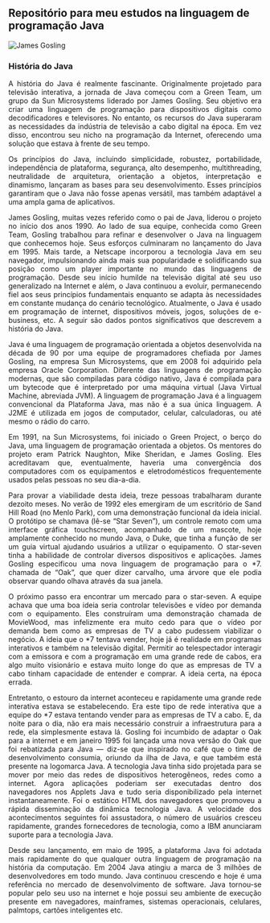 ## Repositório para meu estudos na linguagem de programação Java

![James Gosling](https://github.com/user-attachments/assets/50c4c4f9-1a8c-4044-931c-3d0364cf8c3c)

### História do Java

<div align="justify">
<p>
A história do Java é realmente fascinante. Originalmente projetado para televisão interativa, a jornada de Java começou com a Green Team, um grupo da Sun Microsystems liderado por James Gosling. Seu objetivo era criar uma linguagem de programação para dispositivos digitais como decodificadores e televisores. No entanto, os recursos do Java superaram as necessidades da indústria de televisão a cabo digital na época. Em vez disso, encontrou seu nicho na programação da Internet, oferecendo uma solução que estava à frente de seu tempo.

Os princípios do Java, incluindo simplicidade, robustez, portabilidade, independência de plataforma, segurança, alto desempenho, multithreading, neutralidade de arquitetura, orientação a objetos, interpretação e dinamismo, lançaram as bases para seu desenvolvimento. Esses princípios garantiram que o Java não fosse apenas versátil, mas também adaptável a uma ampla gama de aplicativos.

James Gosling, muitas vezes referido como o pai de Java, liderou o projeto no início dos anos 1990. Ao lado de sua equipe, conhecida como Green Team, Gosling trabalhou para refinar e desenvolver o Java na linguagem que conhecemos hoje. Seus esforços culminaram no lançamento do Java em 1995. Mais tarde, a Netscape incorporou a tecnologia Java em seu navegador, impulsionando ainda mais sua popularidade e solidificando sua posição como um player importante no mundo das linguagens de programação. Desde seu início humilde na televisão digital até seu uso generalizado na Internet e além, o Java continuou a evoluir, permanecendo fiel aos seus princípios fundamentais enquanto se adapta às necessidades em constante mudança do cenário tecnológico. Atualmente, o Java é usado em programação de internet, dispositivos móveis, jogos, soluções de e-business, etc. A seguir são dados pontos significativos que descrevem a história do Java.

Java é uma linguagem de programação orientada a objetos desenvolvida na década de 90 por uma equipe de programadores chefiada por James Gosling, na empresa Sun Microsystems, que em 2008 foi adquirido pela empresa Oracle Corporation. Diferente das linguagens de programação modernas, que são compiladas para código nativo, Java é compilada para um bytecode que é interpretado por uma máquina virtual (Java Virtual Machine, abreviada JVM). A linguagem de programação Java é a linguagem convencional da Plataforma Java, mas não é a sua única linguagem. A J2ME é utilizada em jogos de computador, celular, calculadoras, ou até mesmo o rádio do carro.

Em 1991, na Sun Microsystems, foi iniciado o Green Project, o berço do Java, uma linguagem de programação orientada a objetos. Os mentores do projeto eram Patrick Naughton, Mike Sheridan, e James Gosling. Eles acreditavam que, eventualmente, haveria uma convergência dos computadores com os equipamentos e eletrodomésticos frequentemente usados pelas pessoas no seu dia-a-dia.

Para provar a viabilidade desta ideia, treze pessoas trabalharam durante dezoito meses. No verão de 1992 eles emergiram de um escritório de Sand Hill Road (no Menlo Park), com uma demonstração funcional da ideia inicial. O protótipo se chamava (lê-se “Star Seven”), um controle remoto com uma interface gráfica touchscreen, acompanhado de um mascote, hoje amplamente conhecido no mundo Java, o Duke, que tinha a função de ser um guia virtual ajudando usuários a utilizar o equipamento. O star-seven tinha a habilidade de controlar diversos dispositivos e aplicações. James Gosling especificou uma nova linguagem de programação para o *7. chamada de “Oak”, que quer dizer carvalho, uma árvore que ele podia observar quando olhava através da sua janela.

O próximo passo era encontrar um mercado para o star-seven. A equipe achava que uma boa ideia seria controlar televisões e vídeo por demanda com o equipamento. Eles construíram uma demonstração chamada de MovieWood, mas infelizmente era muito cedo para que o vídeo por demanda bem como as empresas de TV a cabo pudessem viabilizar o negócio. A ideia que o *7 tentava vender, hoje já é realidade em programas interativos e também na televisão digital. Permitir ao telespectador interagir com a emissora e com a programação em uma grande rede de cabos, era algo muito visionário e estava muito longe do que as empresas de TV a cabo tinham capacidade de entender e comprar. A ideia certa, na época errada.

Entretanto, o estouro da internet aconteceu e rapidamente uma grande rede interativa estava se estabelecendo. Era este tipo de rede interativa que a equipe do *7 estava tentando vender para as empresas de TV a cabo. E, da noite para o dia, não era mais necessário construir a infraestrutura para a rede, ela simplesmente estava lá. Gosling foi incumbido de adaptar o Oak para a internet e em janeiro 1995 foi lançada uma nova versão do Oak que foi rebatizada para Java — diz-se que inspirado no café que o time de desenvolvimento consumia, oriundo da ilha de Java, e que também está presente na logomarca Java. A tecnologia Java tinha sido projetada para se mover por meio das redes de dispositivos heterogêneos, redes como a internet. Agora aplicações poderiam ser executadas dentro dos navegadores nos Applets Java e tudo seria disponibilizado pela internet instantaneamente. Foi o estático HTML dos navegadores que promoveu a rápida disseminação da dinâmica tecnologia Java. A velocidade dos acontecimentos seguintes foi assustadora, o número de usuários cresceu rapidamente, grandes fornecedores de tecnologia, como a IBM anunciaram suporte para a tecnologia Java.

Desde seu lançamento, em maio de 1995, a plataforma Java foi adotada mais rapidamente do que qualquer outra linguagem de programação na história da computação. Em 2004 Java atingiu a marca de 3 milhões de desenvolvedores em todo mundo. Java continuou crescendo e hoje é uma referência no mercado de desenvolvimento de software. Java tornou-se popular pelo seu uso na internet e hoje possui seu ambiente de execução presente em navegadores, mainframes, sistemas operacionais, celulares, palmtops, cartões inteligentes etc.
</p>
<div>
